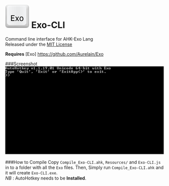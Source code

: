 # ![*](Resources/logo.png) Exo-CLI

Command line interface for AHK-Exo Lang  
Released under the [MIT License](http://opensource.org/licenses/MIT)  
  
**Requires** [Exo] https://github.com/Aurelain/Exo  
  
###Screenshot
![screenshot](Resources/screenshot.gif "screenshot")
  
###How to Compile
Copy `Compile_Exo-CLI.ahk`, `Resources/` and `Exo-CLI.js` in to a folder with all the `Exo` files. Then, Simply run `Compile_Exo-CLI.ahk` and it will create `Exo-CLI.exe`.  
_NB_ : AutoHotkey needs to be **Installed**.
